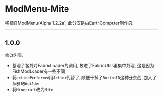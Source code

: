 # ModMenu-Mite

移植自ModMenu(Alpha 1.2.2a), 此分支是由EarthComputer制作的.

---

## 1.0.0

修改列表:
* 整理了各处对FabricLoader的调用, 放进了FabricUtils里集中处理, 这是因为FishModLoader有一些不同
* 将`actionPerformed`用`Action`代替了, 顺便干掉了`ButtonID`这种丑东西, 加入了优雅的`Builder`
* 将`Minecraft`改为`Mite`